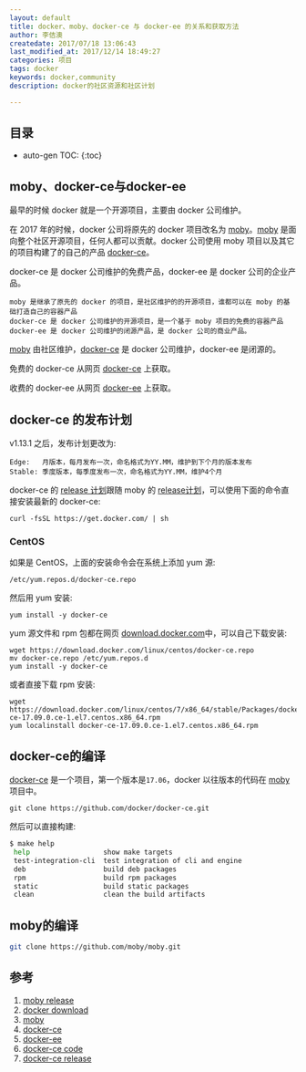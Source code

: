 ```yaml
---
layout: default
title: docker、moby、docker-ce 与 docker-ee 的关系和获取方法
author: 李佶澳
createdate: 2017/07/18 13:06:43
last_modified_at: 2017/12/14 18:49:27
categories: 项目
tags: docker
keywords: docker,community
description: docker的社区资源和社区计划

---
```


## 目录
* auto-gen TOC:
{:toc}

## moby、docker-ce与docker-ee

最早的时候 docker 就是一个开源项目，主要由 docker 公司维护。

在 2017 年的时候，docker 公司将原先的 docker 项目改名为 [moby][1]。[moby][1] 是面向整个社区开源项目，任何人都可以贡献。docker 公司使用 moby 项目以及其它的项目构建了的自己的产品 [docker-ce][4]。

docker-ce 是 docker 公司维护的免费产品，docker-ee 是 docker 公司的企业产品。

```
moby 是继承了原先的 docker 的项目，是社区维护的的开源项目，谁都可以在 moby 的基础打造自己的容器产品
docker-ce 是 docker 公司维护的开源项目，是一个基于 moby 项目的免费的容器产品
docker-ee 是 docker 公司维护的闭源产品，是 docker 公司的商业产品。
```

[moby][3] 由社区维护，[docker-ce][6] 是 docker 公司维护，docker-ee 是闭源的。

免费的 docker-ce 从网页 [docker-ce][4] 上获取。

收费的 docker-ee 从网页 [docker-ee][5] 上获取。

## docker-ce 的发布计划

v1.13.1 之后，发布计划更改为:

	Edge:   月版本，每月发布一次，命名格式为YY.MM，维护到下个月的版本发布
	Stable: 季度版本，每季度发布一次，命名格式为YY.MM，维护4个月

docker-ce 的 [release 计划][7]跟随 moby 的 [release计划][1]，可以使用下面的命令直接安装最新的 docker-ce:

	curl -fsSL https://get.docker.com/ | sh

### CentOS

如果是 CentOS，上面的安装命令会在系统上添加 yum 源:

	/etc/yum.repos.d/docker-ce.repo

然后用 yum 安装:

	yum install -y docker-ce

yum 源文件和 rpm 包都在网页 [download.docker.com][2]中，可以自己下载安装:

	wget https://download.docker.com/linux/centos/docker-ce.repo
	mv docker-ce.repo /etc/yum.repos.d
	yum install -y docker-ce

或者直接下载 rpm 安装:

	wget https://download.docker.com/linux/centos/7/x86_64/stable/Packages/docker-ce-17.09.0.ce-1.el7.centos.x86_64.rpm
	yum localinstall docker-ce-17.09.0.ce-1.el7.centos.x86_64.rpm

## docker-ce的编译

[docker-ce][6] 是一个项目，第一个版本是`17.06`，docker 以往版本的代码在 [moby][1] 项目中。

	git clone https://github.com/docker/docker-ce.git

然后可以直接构建:

```sh
$ make help
 help                  show make targets
 test-integration-cli  test integration of cli and engine
 deb                   build deb packages
 rpm                   build rpm packages
 static                build static packages
 clean                 clean the build artifacts
```

## moby的编译

```sh
git clone https://github.com/moby/moby.git
```

## 参考

1. [moby release][1]
2. [docker download][2]
3. [moby][3]
4. [docker-ce][4]
5. [docker-ee][5]
6. [docker-ce code][6]
7. [docker-ce release][7]

[1]: https://github.com/moby/moby/releases  "moby release" 
[2]: https://download.docker.com "docker download"
[3]: https://github.com/moby/moby  "moby" 
[4]: https://github.com/docker/docker-ce "docker-ce"
[5]: https://www.docker.com/enterprise-edition "docker-ee"
[6]: https://github.com/docker/docker-ce "docker-ce code"
[7]: https://github.com/docker/docker-ce/releases "docker-ce release"
